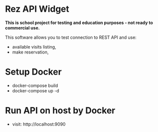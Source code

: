 # Rez API Widget

<b>This is school project for testing and education purposes - not ready to commercial use.</b>

This software allows you to test connection to REST API and use:

- available visits listing,
- make reservation,

# Setup Docker

- docker-compose build
- docker-compose up -d

# Run API on host by Docker

- visit: http://localhost:9090